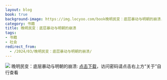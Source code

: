 ```yaml
---
layout: blog
book: true
background-image: https://img.locyoo.com/book晚明民变：底层暴动与明朝的崩溃.jpg
category: 书籍
title: 晚明民变：底层暴动与明朝的崩溃
tags:
- 书籍
- 社会
redirect_from:
  - /2024/03/晚明民变：底层暴动与明朝的崩溃/
---
```

![](https://img.locyoo.com/book晚明民变：底层暴动与明朝的崩溃.jpg)
晚明民变：底层暴动与明朝的崩溃: <a name = "ref1" href="https://url18.ctfile.com/f/50983618-1345419355-10ba67?p=3619">点击下载</a>，访问密码请点击右上方“关于”自行查看